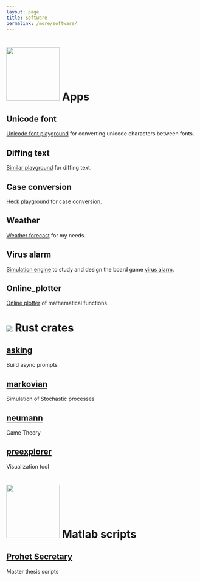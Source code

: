 ```yaml
---
layout: page
title: Software
permalink: /more/software/
---
```


# <img src="apps.svg" class="galleryItem" width=140p> Apps

## Unicode font

[Unicode font playground](https://saona-raimundo.github.io/unicode_font/) for converting unicode characters between fonts.

## Diffing text

[Similar playground](https://saona-raimundo.github.io/similar_playground/) for diffing text.

## Case conversion

[Heck playground](https://saona-raimundo.github.io/heck_playground/) for case conversion.

## Weather

[Weather forecast](https://saona-raimundo.github.io/weather/) for my needs.

## Virus alarm

[Simulation engine](https://saona-raimundo.github.io/virus_alert/sim/index.html) to study and design the board game [virus alarm](https://ist.ac.at/en/education/ist-for-kids/virus-alert/).

## Online_plotter

[Online plotter](https://saona-raimundo.github.io/online_plotter/) of mathematical functions.




# <img src="https://www.rust-lang.org/logos/rust-logo-blk.svg"> Rust crates

## [asking](https://crates.io/crates/asking)

Build async prompts

## [markovian](https://crates.io/crates/markovian)

Simulation of Stochastic processes

## [neumann](https://crates.io/crates/neumann)

Game Theory

## [preexplorer](https://crates.io/crates/preexplorer)

Visualization tool



# <img src="Matlab_Logo.png" class="galleryItem" width=140p> Matlab scripts

## [Prohet Secretary](https://github.com/saona-raimundo/prophet-secretary-through-blind-strategies)

Master thesis scripts

